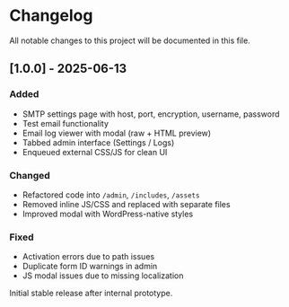# Changelog

All notable changes to this project will be documented in this file.

## [1.0.0] - 2025-06-13

### Added
- SMTP settings page with host, port, encryption, username, password
- Test email functionality
- Email log viewer with modal (raw + HTML preview)
- Tabbed admin interface (Settings / Logs)
- Enqueued external CSS/JS for clean UI

### Changed
- Refactored code into `/admin`, `/includes`, `/assets`
- Removed inline JS/CSS and replaced with separate files
- Improved modal with WordPress-native styles

### Fixed
- Activation errors due to path issues
- Duplicate form ID warnings in admin
- JS modal issues due to missing localization

Initial stable release after internal prototype.
